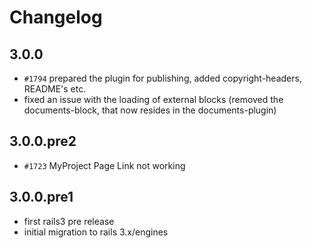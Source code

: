 # Changelog

## 3.0.0

* `#1794` prepared the plugin for publishing, added copyright-headers, README's etc.
* fixed an issue with the loading of external blocks (removed the documents-block, that now resides in the documents-plugin)

## 3.0.0.pre2

* `#1723` MyProject Page Link not working

## 3.0.0.pre1

* first rails3 pre release
* initial migration to rails 3.x/engines

